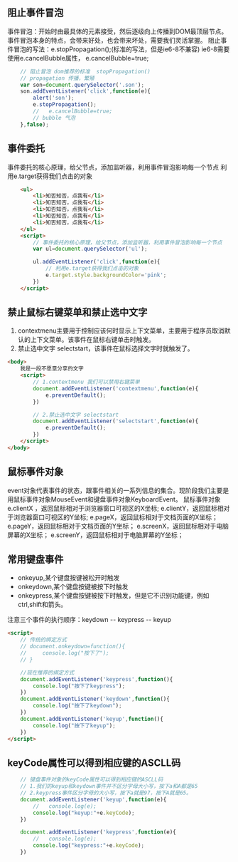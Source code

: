 ## 阻止事件冒泡
事件冒泡：开始时由最具体的元素接受，然后逐级向上传播到DOM最顶层节点。
事件冒泡本身的特点，会带来好处，也会带来坏处，需要我们灵活掌握。
阻止事件冒泡的写法：e.stopPropagation();(标准的写法，但是ie6-8不兼容)
ie6-8需要使用e.cancelBubble属性， e.cancelBubble=true;
```js
    // 阻止冒泡 dom推荐的标准  stopPropagation()
    // propagation 传播，繁殖
    var son=document.querySelector('.son');
    son.addEventListener('click',function(e){
        alert('son');
        e.stopPropagation();
        //   e.cancelBubble=true;
        // bubble 气泡
    },false);

```

## 事件委托
事件委托的核心原理，给父节点，添加监听器，利用事件冒泡影响每一个节点
利用e.target获得我们点击的对象
```html js
    <ul>
        <li>知否知否，点我有</li>
        <li>知否知否，点我有</li>
        <li>知否知否，点我有</li>
        <li>知否知否，点我有</li>
        <li>知否知否，点我有</li>
    </ul>
    <script>
        // 事件委托的核心原理，给父节点，添加监听器，利用事件冒泡影响每一个节点
        var ul=document.querySelector('ul');

        ul.addEventListener('click',function(e){
            // 利用e.target获得我们点击的对象
            e.target.style.backgroundColor='pink';
        })
    </script>

```

## 禁止鼠标右键菜单和禁止选中文字
1. contextmenu主要用于控制应该何时显示上下文菜单，主要用于程序员取消默认的上下文菜单。该事件在鼠标右键单击时触发。
2. 禁止选中文字 selectstart，该事件在鼠标选择文字时就触发了。
```html js
<body>
    我是一段不愿意分享的文字
    <script>
        // 1.contextmenu 我们可以禁用右键菜单
        document.addEventListener('contextmenu',function(e){
            e.preventDefault();
        })

        // 2.禁止选中文字 selectstart
        document.addEventListener('selectstart',function(e){
            e.preventDefault();
        })
    </script>
</body>

```


## 鼠标事件对象
event对象代表事件的状态，跟事件相关的一系列信息的集合。现阶段我们主要是用鼠标事件对象MouseEvent和键盘事件对象KeyboardEvent。
鼠标事件对象
e.clientX ，返回鼠标相对于浏览器窗口可视区的X坐标;
e.clientY，返回鼠标相对于浏览器窗口可视区的Y坐标;
e.pageX，返回鼠标相对于文档页面的X坐标；
e.pageY，返回鼠标相对于文档页面的Y坐标；
e.screenX，返回鼠标相对于电脑屏幕的X坐标；
e.screenY，返回鼠标相对于电脑屏幕的Y坐标；


## 常用键盘事件
- onkeyup,某个键盘按键被松开时触发
- onkeydown,某个键盘按键被按下时触发
- onkeypress,某个键盘按键被按下时触发，但是它不识别功能键，例如ctrl,shift和箭头。

注意三个事件的执行顺序：keydown -- keypress -- keyup
```html js
<script>
    // 传统的绑定方式
    // document.onkeydown=function(){
    //     console.log("按下了");
    // }

    //现在推荐的绑定方式
    document.addEventListener('keypress',function(){
        console.log("按下了keypress");
    })
    document.addEventListener('keydown',function(){
        console.log("按下了keydown");
    })
    document.addEventListener('keyup',function(){
        console.log("按下了keyup");
    })
</script>
```

## keyCode属性可以得到相应键的ASCLL码
```js
    // 键盘事件对象的keyCode属性可以得到相应键的ASCLL码
    // 1.我们的keyup和keydown事件并不区分字母大小写，按下a和A都是65
    // 2.keypress事件区分字母的大小写，按下a就是97，按下A就是65。
    document.addEventListener('keyup',function(e){
        //   console.log(e);
        console.log("keyup:"+e.keyCode);
    })

    document.addEventListener('keypress',function(e){
        //   console.log(e);
        console.log("keypress:"+e.keyCode);
    })
```
